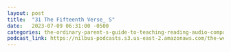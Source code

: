 ```yaml
---
layout: post
title:  "31 The Fifteenth Verse_ S"
date:   2023-07-09 06:31:00 -0500
categories: the-ordinary-parent-s-guide-to-teaching-reading-audio-companion-to-lessons-1-26
podcast_link: https://nilbus-podcasts.s3.us-east-2.amazonaws.com/the-well-trained-mind/The%20Ordinary%20Parent's%20Guide%20to%20Teaching%20Reading,%20audio%20companion%20to%20Lessons%201-26/31%20The%20Fifteenth%20Verse_%20S.mp3
---
```

